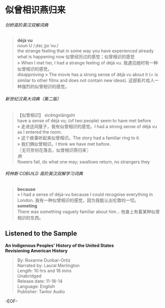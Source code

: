 # 似曾相识燕归来  
  
###### 剑桥高阶英汉双解词典  
>**déjà vu**  
*noun U* /ˌdeɪ.ʒɑːˈvuː/  
the strange feeling that in some way you have experienced already what is happening now 似曾经历过的感觉；似曾相识的感觉  
» When I met her, I had a strange feeling of déjà vu. 我遇见她时有一种似曾相识的感觉。  
*disapproving* » The movie has a strong sense of déjà vu about it (= is similar to other films and does not contain new ideas). 这部影片给人一种强烈的似曾相识的感觉。  
  
###### 新世纪汉英大词典（第二版）  
>【似曾相识】 sìcéngxiāngshí  
have a sense of déjà vu; (of two people) seem to have met before  
» 走进这间屋子，我有似曾相识的感觉。I had a strong sense of déjà vu as I entered the room.  
» 这个故事听起来似曾相识。The story had a familiar ring to it.  
» 我们俩似曾相识。I think we have met before.  
〖无可奈何花落去，似曾相识燕归来〗  
*熟*  
flowers fall, do what one may; swallows return, no strangers they  
  
###### 柯林斯 COBUILD 高阶英汉双解学习词典  
>**because**  
» I had a sense of déjà-vu because I could recognise everything in London. 我有一种似曾相识的感觉，因为我能认出伦敦的一切。  
**someting**  
There was something vaguely familiar about him... 他身上有着某种似曾相识的东西。  
  
  
## Listened to the Sample  
**An Indigenous Peoples' History of the United States  
Revisioning American History**  
>By: Roxanne Dunbar-Ortiz  
Narrated by: Laural Merlington  
Length: 10 hrs and 18 mins  
Unabridged  
Release date: 11-18-14  
Language: English  
Publisher: Tantor Audio  
  
-EOF-  
